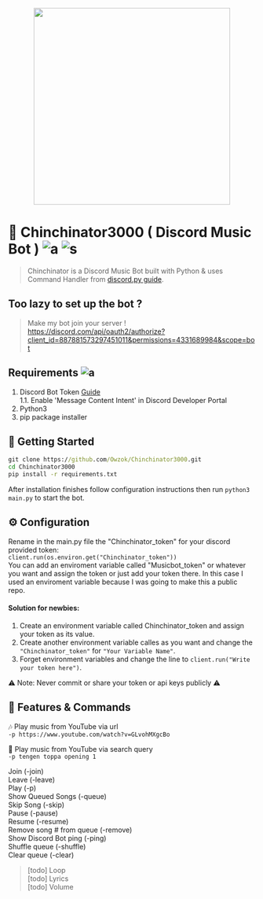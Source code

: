 <p align="center"><img src="https://imgur.com/ZUoZOIu.png " width=400></p>  

# 🎵 Chinchinator3000 ( Discord Music Bot ) ![a](https://img.shields.io/badge/python-3-blue) ![s](https://img.shields.io/badge/repo%20size-8%20Kb-yellow)
> Chinchinator is a Discord Music Bot built with Python & uses Command Handler from [discord.py guide](https://discordpy.readthedocs.io/en/stable/).

## Too lazy to set up the bot ? 
> Make my bot join your server !  
https://discord.com/api/oauth2/authorize?client_id=887881573297451011&permissions=4331689984&scope=bot

## Requirements ![a](https://img.shields.io/badge/pip-v1.3-red)
1. Discord Bot Token [Guide](https://www.pythondiscord.com/pages/guides/python-guides/discordpy/)  
1.1. Enable 'Message Content Intent' in Discord Developer Portal    
2. Python3  
3. pip package installer  

## 🐘 Getting Started  
```cmd
git clone https://github.com/Owzok/Chinchinator3000.git
cd Chinchinator3000
pip install -r requirements.txt
```
After installation finishes follow configuration instructions then run ```python3 main.py``` to start the bot. 

## ⚙️ Configuration
Rename in the main.py file the "Chinchinator_token" for your discord provided token:  
```client.run(os.environ.get("Chinchinator_token"))```  
You can add an enviroment variable called "Musicbot_token" or whatever you want and assign the token or just add your token there.
In this case I used an enviroment variable because I was going to make this a public repo.  
#### Solution for newbies:
1. Create an environment variable called Chinchinator_token and assign your token as its value.  
2. Create another environment variable calles as you want and change the ```"Chinchinator_token"``` for ```"Your Variable Name"```.  
3. Forget environment variables and change the line to ```client.run("Write your token here")```.  

⚠️ Note: Never commit or share your token or api keys publicly ⚠️  

## 📝 Features & Commands  
🎶 Play music from YouTube via url  
```-p https://www.youtube.com/watch?v=GLvohMXgcBo```

🔎 Play music from YouTube via search query  
```-p tengen toppa opening 1```

Join (-join)  
Leave (-leave)  
Play (-p)  
Show Queued Songs (-queue)  
Skip Song (-skip)  
Pause (-pause)  
Resume (-resume)  
Remove song # from queue (-remove)  
Show Discord Bot ping (-ping)  
Shuffle queue (-shuffle)  
Clear queue (-clear)  

>[todo] Loop  
[todo] Lyrics  
[todo] Volume  
